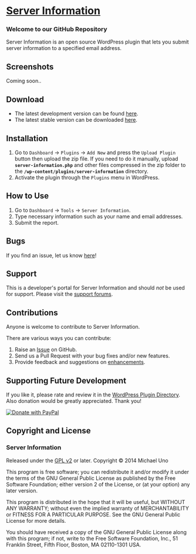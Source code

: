 # [Server Information](http://wordpress.org/plugins/server-information/) #

### Welcome to our GitHub Repository

Server Information is an open source WordPress plugin that lets you submit server information to a specified email address.

## Screenshots ##
Coming soon..

## Download ##

- The latest development version can be found [here](https://github.com/michaeluno/server-information/branches). 
- The latest stable version can be downloaded [here](http://downloads.wordpress.org/plugin/server-information.latest-stable.zip).

## Installation ##

1. Go to `Dashboard` -> `Plugins` -> `Add New` and press the `Upload Plugin` button then upload the zip file. If you need to do it manually, upload **`server-information.php`** and other files compressed in the zip folder to the **`/wp-content/plugins/server-information`** directory. 
2. Activate the plugin through the `Plugins` menu in WordPress.

## How to Use ##

1. Go to `Dashboard` -> `Tools` -> `Server Information`.
2. Type necessary information such as your name and email addresses.
3. Submit the report. 
 
## Bugs ##
If you find an issue, let us know [here](https://github.com/michaeluno/server-information/issues)!

## Support ##
This is a developer's portal for Server Information and should _not_ be used for support. Please visit the [support forums](http://wordpress.org/support/plugin/server-information).

## Contributions ##
Anyone is welcome to contribute to Server Information.

There are various ways you can contribute:

1. Raise an [Issue](https://github.com/michaeluno/server-information/issues) on GitHub.
2. Send us a Pull Request with your bug fixes and/or new features.
3. Provide feedback and suggestions on [enhancements](https://github.com/michaeluno/server-information/issues?direction=desc&labels=Enhancement&page=1&sort=created&state=open).

## Supporting Future Development ##

If you like it, please rate and review it in the [WordPress Plugin Directory](http://wordpress.org/support/view/plugin-reviews/server-information?filter=5). Also donation would be greatly appreciated. Thank you!

[![Donate with PayPal](https://www.paypal.com/en_US/i/btn/x-click-but04.gif)](http://en.michaeluno.jp/donate) 

## Copyright and License ##

### Server Information ###
Released under the [GPL v2](./LICENSE.txt) or later.
Copyright © 2014 Michael Uno

This program is free software; you can redistribute it and/or modify
it under the terms of the GNU General Public License as published by
the Free Software Foundation; either version 2 of the License, or
(at your option) any later version.

This program is distributed in the hope that it will be useful,
but WITHOUT ANY WARRANTY; without even the implied warranty of
MERCHANTABILITY or FITNESS FOR A PARTICULAR PURPOSE.  See the
GNU General Public License for more details.

You should have received a copy of the GNU General Public License along
with this program; if not, write to the Free Software Foundation, Inc.,
51 Franklin Street, Fifth Floor, Boston, MA 02110-1301 USA.